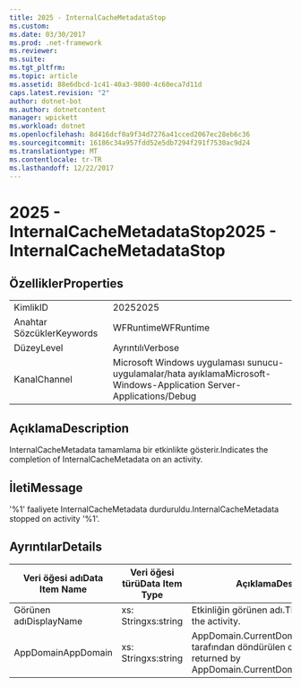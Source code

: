 ```yaml
---
title: 2025 - InternalCacheMetadataStop
ms.custom: 
ms.date: 03/30/2017
ms.prod: .net-framework
ms.reviewer: 
ms.suite: 
ms.tgt_pltfrm: 
ms.topic: article
ms.assetid: 88e6dbcd-1c41-40a3-9800-4c60eca7d11d
caps.latest.revision: "2"
author: dotnet-bot
ms.author: dotnetcontent
manager: wpickett
ms.workload: dotnet
ms.openlocfilehash: 8d416dcf0a9f34d7276a41cced2067ec28eb6c36
ms.sourcegitcommit: 16186c34a957fdd52e5db7294f291f7530ac9d24
ms.translationtype: MT
ms.contentlocale: tr-TR
ms.lasthandoff: 12/22/2017
---
```

# <a name="2025---internalcachemetadatastop"></a><span data-ttu-id="4fb7c-102">2025 - InternalCacheMetadataStop</span><span class="sxs-lookup"><span data-stu-id="4fb7c-102">2025 - InternalCacheMetadataStop</span></span>
## <a name="properties"></a><span data-ttu-id="4fb7c-103">Özellikler</span><span class="sxs-lookup"><span data-stu-id="4fb7c-103">Properties</span></span>  
  
|||  
|-|-|  
|<span data-ttu-id="4fb7c-104">Kimlik</span><span class="sxs-lookup"><span data-stu-id="4fb7c-104">ID</span></span>|<span data-ttu-id="4fb7c-105">2025</span><span class="sxs-lookup"><span data-stu-id="4fb7c-105">2025</span></span>|  
|<span data-ttu-id="4fb7c-106">Anahtar Sözcükler</span><span class="sxs-lookup"><span data-stu-id="4fb7c-106">Keywords</span></span>|<span data-ttu-id="4fb7c-107">WFRuntime</span><span class="sxs-lookup"><span data-stu-id="4fb7c-107">WFRuntime</span></span>|  
|<span data-ttu-id="4fb7c-108">Düzey</span><span class="sxs-lookup"><span data-stu-id="4fb7c-108">Level</span></span>|<span data-ttu-id="4fb7c-109">Ayrıntılı</span><span class="sxs-lookup"><span data-stu-id="4fb7c-109">Verbose</span></span>|  
|<span data-ttu-id="4fb7c-110">Kanal</span><span class="sxs-lookup"><span data-stu-id="4fb7c-110">Channel</span></span>|<span data-ttu-id="4fb7c-111">Microsoft Windows uygulaması sunucu-uygulamalar/hata ayıklama</span><span class="sxs-lookup"><span data-stu-id="4fb7c-111">Microsoft-Windows-Application Server-Applications/Debug</span></span>|  
  
## <a name="description"></a><span data-ttu-id="4fb7c-112">Açıklama</span><span class="sxs-lookup"><span data-stu-id="4fb7c-112">Description</span></span>  
 <span data-ttu-id="4fb7c-113">InternalCacheMetadata tamamlama bir etkinlikte gösterir.</span><span class="sxs-lookup"><span data-stu-id="4fb7c-113">Indicates the completion of InternalCacheMetadata on an activity.</span></span>  
  
## <a name="message"></a><span data-ttu-id="4fb7c-114">İleti</span><span class="sxs-lookup"><span data-stu-id="4fb7c-114">Message</span></span>  
 <span data-ttu-id="4fb7c-115">'%1' faaliyete InternalCacheMetadata durduruldu.</span><span class="sxs-lookup"><span data-stu-id="4fb7c-115">InternalCacheMetadata stopped on activity '%1'.</span></span>  
  
## <a name="details"></a><span data-ttu-id="4fb7c-116">Ayrıntılar</span><span class="sxs-lookup"><span data-stu-id="4fb7c-116">Details</span></span>  
  
|<span data-ttu-id="4fb7c-117">Veri öğesi adı</span><span class="sxs-lookup"><span data-stu-id="4fb7c-117">Data Item Name</span></span>|<span data-ttu-id="4fb7c-118">Veri öğesi türü</span><span class="sxs-lookup"><span data-stu-id="4fb7c-118">Data Item Type</span></span>|<span data-ttu-id="4fb7c-119">Açıklama</span><span class="sxs-lookup"><span data-stu-id="4fb7c-119">Description</span></span>|  
|--------------------|--------------------|-----------------|  
|<span data-ttu-id="4fb7c-120">Görünen adı</span><span class="sxs-lookup"><span data-stu-id="4fb7c-120">DisplayName</span></span>|<span data-ttu-id="4fb7c-121">xs: String</span><span class="sxs-lookup"><span data-stu-id="4fb7c-121">xs:string</span></span>|<span data-ttu-id="4fb7c-122">Etkinliğin görünen adı.</span><span class="sxs-lookup"><span data-stu-id="4fb7c-122">The display name of the activity.</span></span>|  
|<span data-ttu-id="4fb7c-123">AppDomain</span><span class="sxs-lookup"><span data-stu-id="4fb7c-123">AppDomain</span></span>|<span data-ttu-id="4fb7c-124">xs: String</span><span class="sxs-lookup"><span data-stu-id="4fb7c-124">xs:string</span></span>|<span data-ttu-id="4fb7c-125">AppDomain.CurrentDomain.FriendlyName tarafından döndürülen dize.</span><span class="sxs-lookup"><span data-stu-id="4fb7c-125">The string returned by AppDomain.CurrentDomain.FriendlyName.</span></span>|
